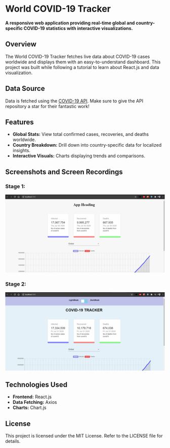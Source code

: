 # World COVID-19 Tracker

**A responsive web application providing real-time global and country-specific COVID-19 statistics with interactive visualizations.**

## Overview
The World COVID-19 Tracker fetches live data about COVID-19 cases worldwide and displays them with an easy-to-understand dashboard. This project was built while following a tutorial to learn about React.js and data visualization.

## Data Source
Data is fetched using the [COVID-19 API](https://github.com/mathdroid/covid-19-api). Make sure to give the API repository a star for their fantastic work!

## Features
- **Global Stats:** View total confirmed cases, recoveries, and deaths worldwide.
- **Country Breakdown:** Drill down into country-specific data for localized insights.
- **Interactive Visuals:** Charts displaying trends and comparisons.

## Screenshots and Screen Recordings

### Stage 1:
![Stage 1](https://github.com/kakarot98/world-covid19-tracker/blob/master/src/recording1.gif)

### Stage 2:
![Stage 2](https://github.com/kakarot98/world-covid19-tracker/blob/master/src/recording2.gif)

## Technologies Used
- **Frontend:** React.js
- **Data Fetching:** Axios
- **Charts:** Chart.js

## License
This project is licensed under the MIT License. Refer to the LICENSE file for details.

